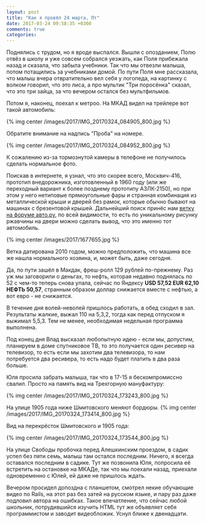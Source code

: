 ```yaml
---
layout: post
title: "Как я провёл 24 марта, Пт"
date: 2017-03-24 09:58:35 +0300
comments: true
categories: 
---
```

Поднялись с трудом, но я вроде выспался. Вышли с опозданием, Полю отвёз в школу и уже совсем собрался уезжать, как Поля прибежала назад и сказала, что забыла учебники. Так что мы отвезли малыша, потом потащились за учебниками домой. По пути Поля мне рассказала, что малыш вчера отвратительно вел себя у логопеда, на картинку с волком говорил, что это лиса, а про мультик "Три поросёнка" сказал, что это три зайца, за что вечером остался без мультфильмов.

Потом я, наконец, поехал к метроо. На МКАД видел на трейлере вот такой автомобиль:

{% img center /images/2017/IMG_20170324_084905_800.jpg %}

Обратите внимание на надпись "Проба" на номере.

{% img center /images/2017/IMG_20170324_084952_800.jpg %}

К сожалению из-за тормознутой камеры в телефоне не получилось сделать нормальное фото.

Поискав в интернете, я узнал, что это скорее всего, Москвич-416, прототип внедорожника, изготовленный в 1960 году (или же переходный вариант к более позднему прототипу АЗЛК-2150), но при этом у него нетиповые прямоугольные фары и странная комбинация из металлической крыши и дверей без рамок, которые обычно бывают на машинах с брезентовой крышей. Дальнейший поиск принёс нам [ветку на форуме авто.ру](https://forum.auto.ru/retro/411520/), по всей видимости, то есть по уникальному рисунку ржавчины на двери можно сделать вывод, что это именно тот автомобиль.

{% img center /images/2017/1677655.jpg %}

Ветка датирована 2010 годом, можно предположить, что машина все же нашла нормального хозяина, и, может быть, даже сегодня.

Да, по пути зашёл в Макдак, фреш-ролл 129 рублей по-прежнему. Раз уж мы заговорили о деньгах, то нефть, которая недавно поднялась по 52 с чем-то теперь снова упала, сейчас по Яндексу **USD 57,52 EUR 62,10 НЕФТЬ 50,57**, странным образом доллар снижается вместе с нефтью, а вот евро - не снижается.

В течение дня волей-неволей пришлось работать, в обед сходил в зал. Результаты жалкие, выжал 110 на 5,3,2, тогда как перед отпуском я выжимал 5,5,3. Тем не менее, необходимая недельная программа выполнена.

Под конец дня Влад высказал любопытную идею - если мы, допустим, планируем в доме спутниковое ТВ, то это получается один ресивер на телевизор, то есть если мы захотим два телевизора, то нам потребуется два ресивера, то есть надо будет платить в два раза больше.

Юля просила забрать малыша, так что в 17-15 я бескомпромиссно свалил. Просто на память вид на Трехгорную мануфактуру:

{% img center /images/2017/IMG_20170324_173243_800.jpg %}

На улице 1905 года ниже Шмитовского меняют бордюры.
{% img center /images/2017/IMG_20170324_173414_800.jpg %}

Вид на перекрёсток Шмитовского и 1905 года:

{% img center /images/2017/IMG_20170324_173544_800.jpg %}

На улице Свободы пробочка перед Алешкинским проездом, в садик успел без пяти семь, малыш там остался последним. Ничего, я всегда оставался последним в садике. Тут же позвонила Юля, попросила её встретить на остановке на МКАДе, так что мы поехали назад, приехали одновременно с Юлей, ей даже не пришлось ждать.

Вечером просидел допоздна с планшетом, смотрел некие обучающие видео по Rails, на этот раз без затей на русском языке, и пару раз даже подловил автора на ошибках. Такое впечатление, что сейчас любой школьник, потрудившийся изучить HTML тут же объявляет себя программистом и заводит видеобложик. Уснул ближе к двенадцати.